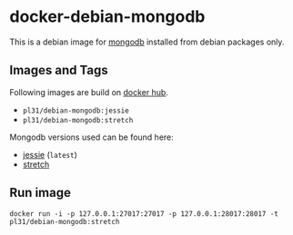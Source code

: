 docker-debian-mongodb
=====================

This is a debian image for [mongodb](https://www.mongodb.org/) installed from debian packages only.

Images and Tags
---------------

Following images are build on [docker hub](https://hub.docker.com/r/pl31/debian-mongodb/tags/).

- `pl31/debian-mongodb:jessie`
- `pl31/debian-mongodb:stretch`

Mongodb versions used can be found here:

- [jessie](https://packages.debian.org/jessie/mongodb-server) (`latest`)
- [stretch](https://packages.debian.org/stretch/mongodb-server)

Run image
---------

`docker run -i -p 127.0.0.1:27017:27017 -p 127.0.0.1:28017:28017 -t pl31/debian-mongodb:stretch`

